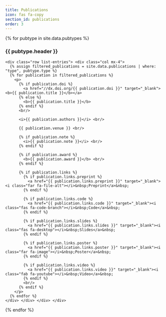 ```yaml
---
title: Publications
icon: fas fa-copy
section_id: publications
order: 3
---
```


<div class="col">
  {% for pubtype in site.data.pubtypes %}
    <div class="row mb-3"> <div class="col">
    <h3 class="mb-3"> {{ pubtype.header }} </h3>
    
    <div class="row list-entries"> <div class="col mx-4">
      {% assign filtered_publications = site.data.publications | where: "type", pubtype.type %}
      {% for publication in filtered_publications %}
        <p>
          {% if publication.doi %}
            <a href="//dx.doi.org/{{ publication.doi }}" target="_blank"><b>{{ publication.title }}</b></a>
          {% else %}
            <b>{{ publication.title }}</b>
          {% endif %}
          <br/>

          <i>{{ publication.authors }}</i> <br/>

          {{ publication.venue }} <br/>

          {% if publication.note %}
            <i>{{ publication.note }}</i> <br/>
          {% endif %}

          {% if publication.award %}
            <b>{{ publication.award }}</b> <br/>
          {% endif %}

          {% if publication.links %}
            {% if publication.links.preprint %}
              <a href="{{ publication.links.preprint }}" target="_blank"><i class="far fa-file-alt"></i>&nbsp;Preprint</a>&nbsp;
            {% endif %}

            {% if publication.links.code %}
              <a href="{{ publication.links.code }}" target="_blank"><i class="fas fa-code-branch"></i>&nbsp;Code</a>&nbsp;
            {% endif %}

            {% if publication.links.slides %}
              <a href="{{ publication.links.slides }}" target="_blank"><i class="fas fa-desktop"></i>&nbsp;Slides</a>&nbsp;
            {% endif %}

            {% if publication.links.poster %}
              <a href="{{ publication.links.poster }}" target="_blank"><i class="far fa-image"></i>&nbsp;Poster</a>&nbsp;
            {% endif %}

            {% if publication.links.video %}
              <a href="{{ publication.links.video }}" target="_blank"><i class="fab fa-youtube"></i>&nbsp;Video</a>&nbsp;
            {% endif %}
            <br/>
          {% endif %}
        </p>
      {% endfor %}
    </div> </div> </div> </div>
  {% endfor %}
</div>